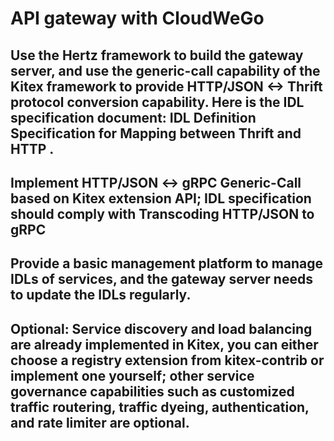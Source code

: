 # API gateway with CloudWeGo

## Use the Hertz framework to build the gateway server, and use the generic-call capability of the Kitex framework to provide HTTP/JSON <-> Thrift protocol conversion capability. Here is the IDL specification document: IDL Definition Specification for Mapping between Thrift and HTTP .

## Implement HTTP/JSON <-> gRPC Generic-Call based on Kitex extension API; IDL specification should comply with Transcoding HTTP/JSON to gRPC

## Provide a basic management platform to manage IDLs of services, and the gateway server needs to update the IDLs regularly.

## Optional: Service discovery and load balancing are already implemented in Kitex, you can either choose a registry extension from kitex-contrib or implement one yourself; other service governance capabilities such as customized traffic routering, traffic dyeing, authentication, and rate limiter are optional.
